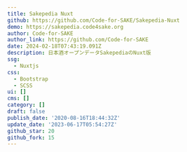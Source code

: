 ```yaml
---
title: Sakepedia Nuxt
github: https://github.com/Code-for-SAKE/Sakepedia-Nuxt
demo: https://sakepedia.code4sake.org
author: Code-for-SAKE
author_link: https://github.com/Code-for-SAKE
date: 2024-02-18T07:43:19.091Z
description: 日本酒オープンデータSakepediaのNuxt版
ssg:
  - Nuxtjs
css:
  - Bootstrap
  - SCSS
ui: []
cms: []
category: []
draft: false
publish_date: '2020-08-16T18:44:32Z'
update_date: '2023-06-17T05:54:27Z'
github_star: 20
github_fork: 15
---
```

